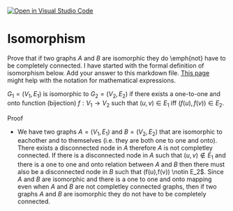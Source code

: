 [![Open in Visual Studio Code](https://classroom.github.com/assets/open-in-vscode-718a45dd9cf7e7f842a935f5ebbe5719a5e09af4491e668f4dbf3b35d5cca122.svg)](https://classroom.github.com/online_ide?assignment_repo_id=12380726&assignment_repo_type=AssignmentRepo)
# Isomorphism

Prove that if two graphs $A$ and $B$ are isomorphic they do \emph{not} have to
be completely connected. I have started with the formal definition of
isomorphism below. Add your answer to this markdown file. [This
page](https://docs.github.com/en/get-started/writing-on-github/working-with-advanced-formatting/writing-mathematical-expressions)
might help with the notation for mathematical expressions.

$G_1=(V_1 , E_1)$ is isomorphic to $G_2 = (V_2, E_2)$ if there exists a
one-to-one and onto function (bijection) $f: V_1 \rightarrow V_2$ such that $(u,v)
\in E_1$ iff $(f(u),f(v)) \in E_2$.

Proof

- We have two graphs $A=(V_1 , E_1)$ and $B=(V_2 , E_2)$ that are isomorphic to eachother and to themselves (i.e. they are both one to one and onto). There exists a disconnected node in $A$ therefore $A$ is not completley connected. If there is a disconnected node in $A$ such that $(u,v) \notin E_1$ and there is a one to one and onto relation between $A$ and $B$ then there must also be a disconnected node in $B$ such that (f(u),f(v)) \notin E_2$. Since $A$ and $B$ are isomorphic and there is a one to one and onto mapping even when $A$ and $B$ are not completley connected graphs, then if two graphs $A$ and $B$ are isomorphic they do not have to be completely connected.


